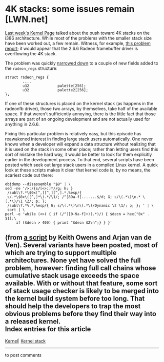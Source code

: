 # 4K stacks: some issues remain [LWN.net]

[Last week's Kernel Page](/Articles/83794/) talked about the push toward 4K stacks on the i386 architecture. While most of the problems with the smaller stack size have been worked out, a few remain. Witness, for example, [this problem report](/Articles/85632/); it would appear that the 2.6.6 Radeon framebuffer driver is overflowing the 4K stack. 

The problem was quickly [narrowed down](/Articles/85633/) to a couple of new fields added to the `radeon_regs` structure: 
    
    
    struct radeon_regs {
            ....
            u32             palette[256];
            u32             palette2[256];
    };
    

If one of these structures is placed on the kernel stack (as happens in the radeonfb driver), those two arrays, by themselves, take half of the available space. If that weren't sufficiently annoying, there is the little fact that those arrays are part of an ongoing development and are not actually used for anything in 2.6.6. 

Fixing this particular problem is relatively easy, but this episode has reawakened interest in finding large stack users automatically. One never knows when a developer will expand a data structure without realizing that it is used on the stack in some other place; rather than letting users find this sort of mistake the hard way, it would be better to look for them explicitly earlier in the development process. To that end, several scripts have been posted which seek out large stack users in a compiled Linux kernel. A quick look at these scripts makes it clear that kernel code is, by no means, the scariest code out there: 
    
    
    objdump --disassemble "$@" | \
    sed -ne '/>:/{s/[<>:]*//g; h; }
     /subl\?.*\$0x[^,][^,][^,].*,%esp/{
     s/.*\$0x\([^,]*\).*/\1/; /^[89a-f].......$/d; G; s/\(.*\)\n.* \(.*\)/\1 \2/; p; };
     /subl\?.*%.*,%esp/{ G; s/\(.*\)\n\(.*\)/Dynamic \2 \1/; p; }; ' | \
     sort | \
    perl -e 'while (<>) { if (/^([0-9a-f]+)(.*)/) { $decn = hex("0x" . $1);\
         if ($decn > 400) { print "$decn $2\n";} } }'
    

(from [a script](/Articles/85634/) by Keith Owens and Arjan van de Ven). Several variants have been posted, most of which are trying to support multiple architectures. None yet have solved the full problem, however: finding full call chains whose cumulative stack usage exceeds the space available. With or without that feature, some sort of stack usage checker is likely to be merged into the kernel build system before too long. That should help the developers to trap the most obvious problems before they find their way into a released kernel.  
Index entries for this article  
---  
[Kernel](/Kernel/Index)| [Kernel stack](/Kernel/Index#Kernel_stack)  
  


* * *

to post comments 
